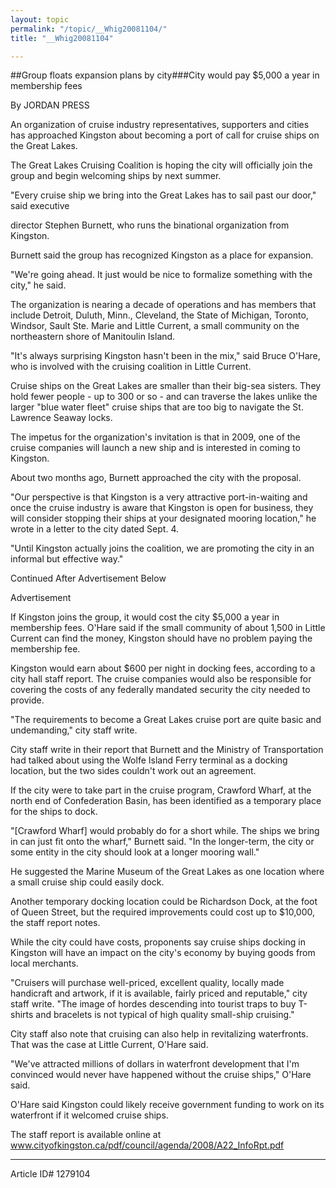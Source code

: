 ```yaml
---
layout: topic
permalink: "/topic/__Whig20081104/"
title: "__Whig20081104"

---
```


##Group floats expansion plans by city###City would pay $5,000 a year in membership fees

By JORDAN PRESS

<div class="column2">

An organization of cruise industry representatives, supporters and cities has approached Kingston about becoming a port of call for cruise ships on the Great Lakes.

The Great Lakes Cruising Coalition is hoping the city will officially join the group and begin welcoming ships by next summer.

"Every cruise ship we bring into the Great Lakes has to sail past our door," said executive

director Stephen Burnett, who runs the binational organization from Kingston.

Burnett said the group has recognized Kingston as a place for expansion.

"We're going ahead. It just would be nice to formalize something with the city," he said.

The organization is nearing a decade of operations and has members that include Detroit, Duluth, Minn., Cleveland, the State of Michigan, Toronto, Windsor, Sault Ste. Marie and Little Current, a small community on the northeastern shore of Manitoulin Island.

"It's always surprising Kingston hasn't been in the mix," said Bruce O'Hare, who is involved with the cruising coalition in Little Current.

Cruise ships on the Great Lakes are smaller than their big-sea sisters. They hold fewer people - up to 300 or so - and can traverse the lakes unlike the larger "blue water fleet" cruise ships that are too big to navigate the St. Lawrence Seaway locks.

The impetus for the organization's invitation is that in 2009, one of the cruise companies will launch a new ship and is interested in coming to Kingston.

About two months ago, Burnett approached the city with the proposal.

"Our perspective is that Kingston is a very attractive port-in-waiting and once the cruise industry is aware that Kingston is open for business, they will consider stopping their ships at your designated mooring location," he wrote in a letter to the city dated Sept. 4.

"Until Kingston actually joins the coalition, we are promoting the city in an informal but effective way."

Continued After Advertisement Below

Advertisement

If Kingston joins the group, it would cost the city $5,000 a year in membership fees. O'Hare said if the small community of about 1,500 in Little Current can find the money, Kingston should have no problem paying the membership fee.

Kingston would earn about $600 per night in docking fees, according to a city hall staff report. The cruise companies would also be responsible for covering the costs of any federally mandated security the city needed to provide.

"The requirements to become a Great Lakes cruise port are quite basic and undemanding," city staff write.

City staff write in their report that Burnett and the Ministry of Transportation had talked about using the Wolfe Island Ferry terminal as a docking location, but the two sides couldn't work out an agreement.

If the city were to take part in the cruise program, Crawford Wharf, at the north end of Confederation Basin, has been identified as a temporary place for the ships to dock.

"[Crawford Wharf] would probably do for a short while. The ships we bring in can just fit onto the wharf," Burnett said. "In the longer-term, the city or some entity in the city should look at a longer mooring wall."

He suggested the Marine Museum of the Great Lakes as one location where a small cruise ship could easily dock.

Another temporary docking location could be Richardson Dock, at the foot of Queen Street, but the required improvements could cost up to $10,000, the staff report notes.

While the city could have costs, proponents say cruise ships docking in Kingston will have an impact on the city's economy by buying goods from local merchants.

"Cruisers will purchase well-priced, excellent quality, locally made handicraft and artwork, if it is available, fairly priced and reputable," city staff write. "The image of hordes descending into tourist traps to buy T-shirts and bracelets is not typical of high quality small-ship cruising."

City staff also note that cruising can also help in revitalizing waterfronts. That was the case at Little Current, O'Hare said.

"We've attracted millions of dollars in waterfront development that I'm convinced would never have happened without the cruise ships," O'Hare said.

O'Hare said Kingston could likely receive government funding to work on its waterfront if it welcomed cruise ships.

The staff report is available online at www.cityofkingston.ca/pdf/council/agenda/2008/A22_InfoRpt.pdf

</div>

<hr>
Article ID# 1279104


